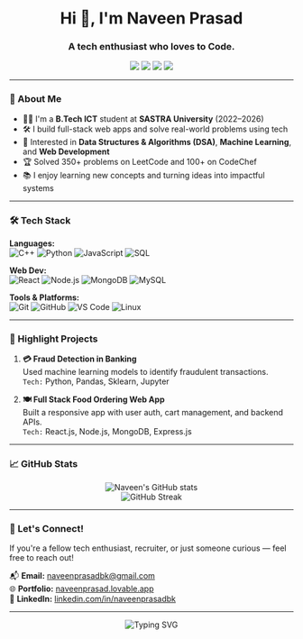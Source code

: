 <h1 align="center">Hi 👋, I'm Naveen Prasad</h1>
<h3 align="center">A tech enthusiast who loves to Code.</h3>

<p align="center">
  <a href="https://naveenprasad.lovable.app/" target="_blank"><img src="https://img.shields.io/badge/Portfolio-Click_here-blue?style=flat-square&logo=google-chrome"></a>
  <a href="mailto:naveenprasadbk@gmail.com"><img src="https://img.shields.io/badge/Gmail-naveenprasadbk@gmail.com-red?style=flat-square&logo=gmail"></a>
  <a href="https://www.linkedin.com/in/naveenprasadbk/" target="_blank"><img src="https://img.shields.io/badge/LinkedIn-Follow-blue?style=flat-square&logo=linkedin"></a>
  <a href="https://github.com/naveenprasadbk"><img src="https://img.shields.io/github/followers/naveenprasadbk?label=Follow&style=social"></a>
</p>

---

### 🚀 About Me

- 👨‍💻 I'm a **B.Tech ICT** student at **SASTRA University** (2022–2026)
- 🛠️ I build full-stack web apps and solve real-world problems using tech
- 🤖 Interested in **Data Structures & Algorithms (DSA)**, **Machine Learning**, and **Web Development**
- 🏆 Solved 350+ problems on LeetCode and 100+ on CodeChef
- 📚 I enjoy learning new concepts and turning ideas into impactful systems

---

### 🛠️ Tech Stack

**Languages:**  
![C++](https://img.shields.io/badge/-C++-00599C?style=flat-square&logo=c++) 
![Python](https://img.shields.io/badge/-Python-3776AB?style=flat-square&logo=python)
![JavaScript](https://img.shields.io/badge/-JavaScript-F7DF1E?style=flat-square&logo=javascript)
![SQL](https://img.shields.io/badge/-SQL-4479A1?style=flat-square&logo=mysql)

**Web Dev:**  
![React](https://img.shields.io/badge/-React-61DAFB?style=flat-square&logo=react)
![Node.js](https://img.shields.io/badge/-Node.js-339933?style=flat-square&logo=nodedotjs)
![MongoDB](https://img.shields.io/badge/-MongoDB-47A248?style=flat-square&logo=mongodb)
![MySQL](https://img.shields.io/badge/-MySQL-00758F?style=flat-square&logo=mysql)

**Tools & Platforms:**  
![Git](https://img.shields.io/badge/-Git-F05032?style=flat-square&logo=git)
![GitHub](https://img.shields.io/badge/-GitHub-181717?style=flat-square&logo=github)
![VS Code](https://img.shields.io/badge/-VS%20Code-007ACC?style=flat-square&logo=visual-studio-code)
![Linux](https://img.shields.io/badge/-Linux-FCC624?style=flat-square&logo=linux)

---

### 📌 Highlight Projects

1. **💳 Fraud Detection in Banking**  
   Used machine learning models to identify fraudulent transactions.  
   `Tech:` Python, Pandas, Sklearn, Jupyter

2. **🍽️ Full Stack Food Ordering Web App**  
   Built a responsive app with user auth, cart management, and backend APIs.  
   `Tech:` React.js, Node.js, MongoDB, Express.js


---

### 📈 GitHub Stats

<p align="center">
  <img src="https://github-readme-stats.vercel.app/api?username=naveenprasadbk&show_icons=true&theme=tokyonight" alt="Naveen's GitHub stats" />
  <br/>
  <img src="https://github-readme-streak-stats.herokuapp.com/?user=naveenprasadbk&theme=tokyonight" alt="GitHub Streak" />
</p>

---

### 🤝 Let's Connect!

If you're a fellow tech enthusiast, recruiter, or just someone curious — feel free to reach out!

📬 **Email:** [naveenprasadbk@gmail.com](mailto:naveenprasadbk@gmail.com)  
🌐 **Portfolio:** [naveenprasad.lovable.app](https://naveenprasad.lovable.app/)  
💼 **LinkedIn:** [linkedin.com/in/naveenprasadbk](https://linkedin.com/in/naveenprasadbk)

---

<p align="center">
  <img src="https://readme-typing-svg.demolab.com?font=Fira+Code&pause=1000&color=36BCF7&center=true&vCenter=true&width=435&lines=echo+%22Still+learning.+Always+coding.%22" alt="Typing SVG" />
</p>
